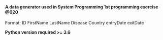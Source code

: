 #### A data generator used in System Programming 1st programming exercise @020

Format:
ID FirstName LastName Disease Country entryDate exitDate

**Python version required >= 3.6**
